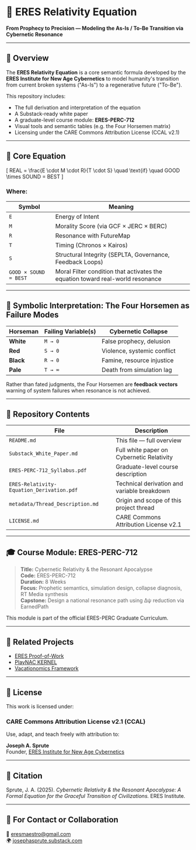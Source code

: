 # 🌌 ERES Relativity Equation

**From Prophecy to Precision — Modeling the As-Is / To-Be Transition via Cybernetic Resonance**

---

## 📘 Overview

The **ERES Relativity Equation** is a core semantic formula developed by the **ERES Institute for New Age Cybernetics** to model humanity's transition from current broken systems ("As-Is") to a regenerative future ("To-Be").

This repository includes:

- The full derivation and interpretation of the equation  
- A Substack-ready white paper  
- A graduate-level course module: **ERES-PERC-712**  
- Visual tools and semantic tables (e.g. the Four Horsemen matrix)  
- Licensing under the CARE Commons Attribution License (CCAL v2.1)

---

## 🧮 Core Equation

\[
REAL = \frac{E \cdot M \cdot R}{T \cdot S} \quad \text{if} \quad GOOD \times SOUND = BEST
\]

### Where:

| Symbol | Meaning |
|--------|---------|
| `E` | Energy of Intent |
| `M` | Morality Score (via GCF × JERC × BERC) |
| `R` | Resonance with FutureMap |
| `T` | Timing (Chronos × Kairos) |
| `S` | Structural Integrity (SEPLTA, Governance, Feedback Loops) |
| `GOOD × SOUND = BEST` | Moral Filter condition that activates the equation toward real-world resonance |

---

## 🏇 Symbolic Interpretation: The Four Horsemen as Failure Modes

| Horseman | Failing Variable(s) | Cybernetic Collapse |
|----------|---------------------|----------------------|
| **White** | `M → 0` | False prophecy, delusion |
| **Red**   | `S → 0` | Violence, systemic conflict |
| **Black** | `R → 0` | Famine, resource injustice |
| **Pale**  | `T → ∞` | Death from simulation lag |

Rather than fated judgments, the Four Horsemen are **feedback vectors** warning of system failures when resonance is not achieved.

---

## 📂 Repository Contents

| File | Description |
|------|-------------|
| `README.md` | This file — full overview |
| `Substack_White_Paper.md` | Full white paper on Cybernetic Relativity |
| `ERES-PERC-712_Syllabus.pdf` | Graduate-level course description |
| `ERES-Relativity-Equation_Derivation.pdf` | Technical derivation and variable breakdown |
| `metadata/Thread_Description.md` | Origin and scope of this project thread |
| `LICENSE.md` | CARE Commons Attribution License v2.1 |

---

## 🎓 Course Module: ERES-PERC-712

> **Title:** Cybernetic Relativity & the Resonant Apocalypse  
> **Code:** ERES-PERC-712  
> **Duration:** 8 Weeks  
> **Focus:** Prophetic semantics, simulation design, collapse diagnosis, RT Media synthesis  
> **Capstone:** Design a national resonance path using Δψ reduction via EarnedPath

This module is part of the official ERES-PERC Graduate Curriculum.

---

## 🔗 Related Projects

- [ERES Proof-of-Work](https://github.com/ERES-Institute-for-New-Age-Cybernetics/Proof-of-Work_MD)
- [PlayNAC KERNEL](https://github.com/ERES-Institute-for-New-Age-Cybernetics/PlayNAC-KERNEL)
- [Vacationomics Framework](https://github.com/ERES-Institute-for-New-Age-Cybernetics/Vacationomics)

---

## 🧾 License

This work is licensed under:

### **CARE Commons Attribution License v2.1 (CCAL)**  
Use, adapt, and teach freely with attribution to:

**Joseph A. Sprute**  
Founder, [ERES Institute for New Age Cybernetics](https://github.com/ERES-Institute-for-New-Age-Cybernetics)

---

## 💬 Citation

Sprute, J. A. (2025). *Cybernetic Relativity & the Resonant Apocalypse: A Formal Equation for the Graceful Transition of Civilizations.* ERES Institute.

---

## 🌱 For Contact or Collaboration

📧 eresmaestro@gmail.com  
🌍 [josephasprute.substack.com](https://josephasprute.substack.com)  

